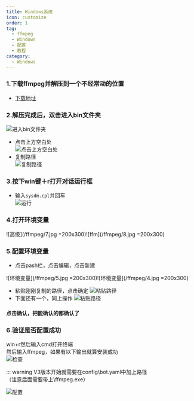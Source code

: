 ```yaml
---
title: Windows系统
icon: customize
order: 1
tag:
  - ffmpeg
  - Windows
  - 配置
  - 教程
category:
  - Windows
---
```


### 1.下载ffmpeg并解压到一个不经常动的位置

- [下载地址](https://wwp.lanzoub.com/ifhhC091vp3a)

### 2.解压完成后，双击进入bin文件夹

![进入bin文件夹](/ffmpeg/1.jpg)

- 点击上方空白处  
  ![点击上方空白处](/ffmpeg/11.jpg)
- 复制路径  
  ![复制路径](/ffmpeg/10.jpg)

### 3.按下win键＋r打开对话运行框

- 输入`sysdm.cpl`并回车  
  ![运行](/ffmpeg/9.jpg)

### 4.打开环境变量

![高级](/ffmpeg/7.jpg =200x300)![ffm](/ffmpeg/8.jpg =200x300)

### 5.配置环境变量

- 点击pash栏，点击编辑，点击新建

![环境变量](/ffmpeg/5.jpg =200x300)![环境变量](/ffmpeg/4.jpg =200x300)

- 粘贴刚刚复制的路径，点击确定
  ![粘贴路径](/ffmpeg/3.jpg)
- 下面还有一个，同上操作
  ![粘贴路径](/ffmpeg/12.jpg)

#### 点击确认，把能确认的都确认了

### 6.验证是否配置成功

win+r然后输入cmd打开终端  
然后输入ffmpeg，如果有以下输出就算安装成功  
![检查](/ffmpeg/13.jpg)

::: warning
V3版本开始就需要在config\bot.yaml中加上路径  
（注意后面需要带上\ffmpeg.exe）

![配置](/ffmpeg/14.jpg)
